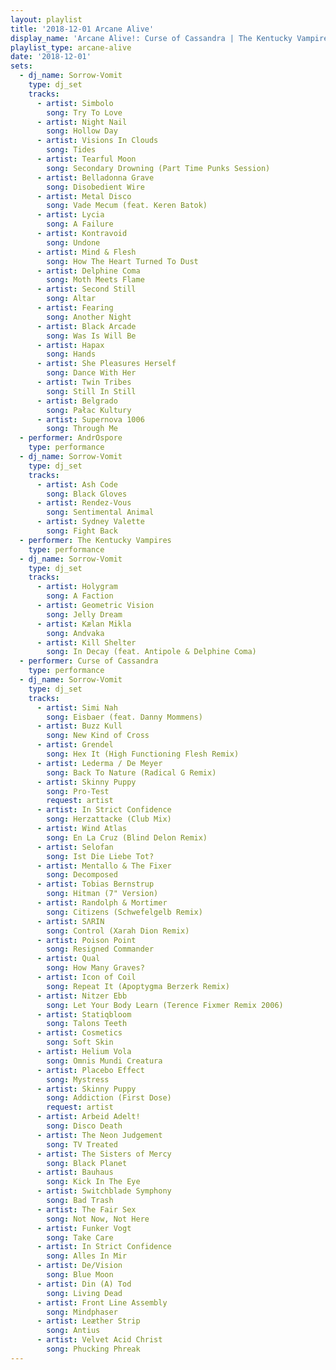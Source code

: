 ```yaml
---
layout: playlist
title: '2018-12-01 Arcane Alive'
display_name: 'Arcane Alive!: Curse of Cassandra | The Kentucky Vampires | Androspore'
playlist_type: arcane-alive
date: '2018-12-01'
sets:
  - dj_name: Sorrow-Vomit
    type: dj_set
    tracks:
      - artist: Simbolo
        song: Try To Love
      - artist: Night Nail
        song: Hollow Day
      - artist: Visions In Clouds
        song: Tides
      - artist: Tearful Moon
        song: Secondary Drowning (Part Time Punks Session)
      - artist: Belladonna Grave
        song: Disobedient Wire
      - artist: Metal Disco
        song: Vade Mecum (feat. Keren Batok)
      - artist: Lycia
        song: A Failure
      - artist: Kontravoid
        song: Undone
      - artist: Mind & Flesh
        song: How The Heart Turned To Dust
      - artist: Delphine Coma
        song: Moth Meets Flame
      - artist: Second Still
        song: Altar
      - artist: Fearing
        song: Another Night
      - artist: Black Arcade
        song: Was Is Will Be
      - artist: Hapax
        song: Hands
      - artist: She Pleasures Herself
        song: Dance With Her
      - artist: Twin Tribes
        song: Still In Still
      - artist: Belgrado
        song: Pałac Kultury
      - artist: Supernova 1006
        song: Through Me
  - performer: AndrOspore
    type: performance
  - dj_name: Sorrow-Vomit
    type: dj_set
    tracks:
      - artist: Ash Code
        song: Black Gloves
      - artist: Rendez-Vous
        song: Sentimental Animal
      - artist: Sydney Valette
        song: Fight Back
  - performer: The Kentucky Vampires
    type: performance
  - dj_name: Sorrow-Vomit
    type: dj_set
    tracks:
      - artist: Holygram
        song: A Faction
      - artist: Geometric Vision
        song: Jelly Dream
      - artist: Kælan Mikla
        song: Andvaka
      - artist: Kill Shelter
        song: In Decay (feat. Antipole & Delphine Coma)
  - performer: Curse of Cassandra
    type: performance
  - dj_name: Sorrow-Vomit
    type: dj_set
    tracks:
      - artist: Simi Nah
        song: Eisbaer (feat. Danny Mommens)
      - artist: Buzz Kull
        song: New Kind of Cross
      - artist: Grendel
        song: Hex It (High Functioning Flesh Remix)
      - artist: Lederma / De Meyer
        song: Back To Nature (Radical G Remix)
      - artist: Skinny Puppy
        song: Pro-Test
        request: artist
      - artist: In Strict Confidence
        song: Herzattacke (Club Mix)
      - artist: Wind Atlas
        song: En La Cruz (Blind Delon Remix)
      - artist: Selofan
        song: Ist Die Liebe Tot?
      - artist: Mentallo & The Fixer
        song: Decomposed
      - artist: Tobias Bernstrup
        song: Hitman (7" Version)
      - artist: Randolph & Mortimer
        song: Citizens (Schwefelgelb Remix)
      - artist: SΛRIN
        song: Control (Xarah Dion Remix)
      - artist: Poison Point
        song: Resigned Commander
      - artist: Qual
        song: How Many Graves?
      - artist: Icon of Coil
        song: Repeat It (Apoptygma Berzerk Remix)
      - artist: Nitzer Ebb
        song: Let Your Body Learn (Terence Fixmer Remix 2006)
      - artist: Statiqbloom
        song: Talons Teeth
      - artist: Cosmetics
        song: Soft Skin
      - artist: Helium Vola
        song: Omnis Mundi Creatura
      - artist: Placebo Effect
        song: Mystress
      - artist: Skinny Puppy
        song: Addiction (First Dose)
        request: artist
      - artist: Arbeid Adelt!
        song: Disco Death
      - artist: The Neon Judgement
        song: TV Treated
      - artist: The Sisters of Mercy
        song: Black Planet
      - artist: Bauhaus
        song: Kick In The Eye
      - artist: Switchblade Symphony
        song: Bad Trash
      - artist: The Fair Sex
        song: Not Now, Not Here
      - artist: Funker Vogt
        song: Take Care
      - artist: In Strict Confidence
        song: Alles In Mir
      - artist: De/Vision
        song: Blue Moon
      - artist: Din (A) Tod
        song: Living Dead
      - artist: Front Line Assembly
        song: Mindphaser
      - artist: Leæther Strip
        song: Antius
      - artist: Velvet Acid Christ
        song: Phucking Phreak
---
```

